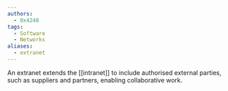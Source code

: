 ```yaml
---
authors: 
  - 0x4248
tags:
  - Software
  - Networks
aliases:
  - extranet
---
```

An extranet extends the [[intranet]] to include authorised external parties, such as suppliers and partners, enabling collaborative work.